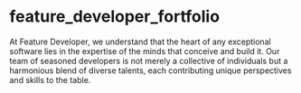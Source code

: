 # feature_developer_fortfolio
At Feature Developer, we understand that the heart of any exceptional software lies in the expertise of the minds that conceive and build it. Our team of seasoned developers is not merely a collective of individuals but a harmonious blend of diverse talents, each contributing unique perspectives and skills to the table.
